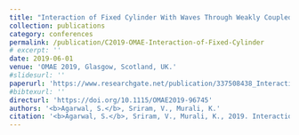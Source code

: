 ```yaml
---
title: "Interaction of Fixed Cylinder With Waves Through Weakly Coupled FNPT and Lagrangian Navier-Stokes"
collection: publications
category: conferences
permalink: /publication/C2019-OMAE-Interaction-of-Fixed-Cylinder
# excerpt: '' 
date: 2019-06-01
venue: 'OMAE 2019, Glasgow, Scotland, UK.'
#slidesurl: ''
paperurl: 'https://www.researchgate.net/publication/337508438_Interaction_of_Fixed_Cylinder_With_Waves_Through_Weakly_Coupled_FNPT_and_Lagrangian_Navier-Stokes'
#bibtexurl: ''
directurl: 'https://doi.org/10.1115/OMAE2019-96745'
authors: '<b>Agarwal, S.</b>, Sriram, V., Murali, K.'
citation: '<b>Agarwal, S.</b>, Sriram, V., Murali, K., 2019. Interaction of Fixed Cylinder With Waves Through Weakly Coupled FNPT and Lagrangian Navier-Stokes, in: Proceedings of the ASME 2019 38th International Conference on Ocean, Offshore and Arctic Engineering. Volume 7A: Ocean Engineering. American Society of Mechanical Engineers, Glasgow, Scotland, UK.'
---
```



